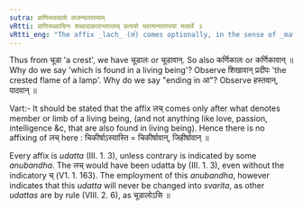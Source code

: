 ```yaml
---
sutra: प्राणिस्थादातो लजन्यतरस्याम्
vRtti: प्राणिस्थवाचिनः शब्दादाकारान्तात्लच् प्रत्ययो भवत्यन्यतरस्यां मत्वर्थे ॥
vRtti_eng: "The affix _lach_ (ल꣡) comes optionally, in the sense of _matup_, after a stem ending in long आ, the word expressing something which is found only in a living being."
---
```

Thus from चूडा 'a crest', we have चूडालः or चूडावान्. So also कर्णिकालः or कर्णिकावान् ॥ Why do we say 'which is found in a living being'? Observe शिखावान् प्रदीपः 'the crested flame of a lamp'. Why do we say "ending in आ"? Observe हस्तवान्, पादवान् ॥

Vart:- It should be stated that the affix लच् comes only after what denotes member or limb of a living being, (and not anything like love, passion, intelligence &c, that are also found in living being). Hence there is no affixing of लच् here : चिकीर्षाऽस्यास्ति = चिकीर्षावान्, जिहीर्षावान् ॥

Every affix is _udatta_ (III. 1. 3), unless contrary is indicated by some _anubandha_. The लच् would have been udatta by (III. 1. 3), even without the indicatory च् (V1. 1. 163). The employment of this _anubandha_, however indicates that this _udatta_ will never be changed into _svarita_, as other _udattas_ are by rule (VIII. 2. 6), as चूडालोऽसि ॥
